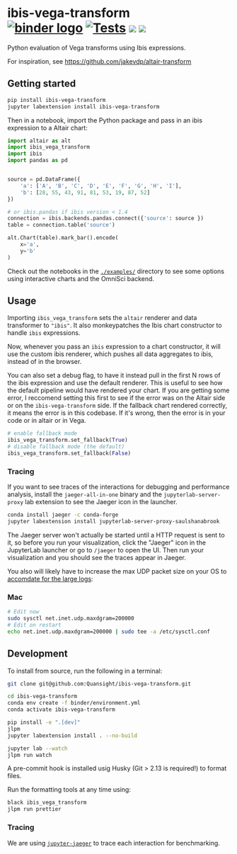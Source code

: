 # ibis-vega-transform <br /> [![binder logo](https://beta.mybinder.org/badge.svg)](https://mybinder.org/v2/gh/Quansight/ibis-vega-transform/master?urlpath=lab/tree/examples/vega-compiler.ipynb) [![Tests](https://github.com/Quansight/ibis-vega-transform/workflows/Run%20tests%20on%20example%20notebooks/badge.svg)](https://github.com/Quansight/ibis-vega-transform/actions?query=workflow%3A%22Run+tests+on+example+notebooks%22) [![](https://img.shields.io/pypi/v/ibis-vega-transform.svg?style=flat-square)](https://pypi.python.org/pypi/ibis-vega-transform) [![](https://img.shields.io/npm/v/ibis-vega-transform.svg?style=flat-square)](https://www.npmjs.com/package/ibis-vega-transform)

Python evaluation of Vega transforms using Ibis expressions.

For inspiration, see https://github.com/jakevdp/altair-transform

## Getting started

```sh
pip install ibis-vega-transform
jupyter labextension install ibis-vega-transform
```

Then in a notebook, import the Python package and pass in an ibis expression
to a Altair chart:

```python
import altair as alt
import ibis_vega_transform
import ibis
import pandas as pd


source = pd.DataFrame({
    'a': ['A', 'B', 'C', 'D', 'E', 'F', 'G', 'H', 'I'],
    'b': [28, 55, 43, 91, 81, 53, 19, 87, 52]
})

# or ibis.pandas if ibis version < 1.4
connection = ibis.backends.pandas.connect({'source': source })
table = connection.table('source')

alt.Chart(table).mark_bar().encode(
    x='a',
    y='b'
)
```

Check out the notebooks in the [`./examples/`](./examples/) directory to see
some options using interactive charts and the OmniSci backend.

## Usage

Importing `ibis_vega_transform` sets the `altair` renderer and data transformer to `"ibis"`. It also monkeypatches the Ibis chart constructor to handle `ibis` expressions.

Now, whenever you pass an `ibis` expression to a chart constructor, it will use the custom ibis renderer, which pushes all data aggregates to ibis, instead of in the browser.

You can also set a debug flag, to have it instead pull in the first N rows of the ibis expression and use the default renderer. This is useful to see how the default pipeline would have rendered your chart. If you are getting some error, I reccomend setting this first to see if the error was on the Altair side or on the `ibis-vega-transform` side. If the fallback chart rendered correctly, it means the error is in this codebase. If it's wrong, then the error is in your code or in altair or in Vega.

```python
# enable fallback mode
ibis_vega_transform.set_fallback(True)
# disable fallback mode (the default)
ibis_vega_transform.set_fallback(False)
```

### Tracing

If you want to see traces of the interactions for debugging and performance analysis,
install the `jaeger-all-in-one` binary and the `jupyterlab-server-proxy`
lab extension to see the Jaeger icon in the launcher.

```bash
conda install jaeger -c conda-forge
jupyter labextension install jupyterlab-server-proxy-saulshanabrook
```

The Jaeger server won't actually be started until a HTTP request is sent to it,
so before you run your visualization, click the "Jaeger" icon in the JupyterLab launcher or go to
`/jaeger` to open the UI. Then run your visualization and you should see the traces appear in Jaeger.

You also will likely have to increase the max UDP packet size on your OS to [accomdate for the large logs](https://github.com/jaegertracing/jaeger-client-node/issues/124#issuecomment-324222456):

### Mac

```sh
# Edit now
sudo sysctl net.inet.udp.maxdgram=200000
# Edit on restart
echo net.inet.udp.maxdgram=200000 | sudo tee -a /etc/sysctl.conf
```

## Development

To install from source, run the following in a terminal:

```sh
git clone git@github.com:Quansight/ibis-vega-transform.git

cd ibis-vega-transform
conda env create -f binder/environment.yml
conda activate ibis-vega-transform

pip install -e ".[dev]"
jlpm
jupyter labextension install . --no-build

jupyter lab --watch
jlpm run watch
```

A pre-commit hook is installed usig Husky (Git > 2.13 is required!) to format files.

Run the formatting tools at any time using:

```sh
black ibis_vega_transform
jlpm run prettier
```

### Tracing

We are using [`jupyter-jaeger`](https://github.com/Quansight/jupyter-jaeger) to trace each interaction
for benchmarking.
